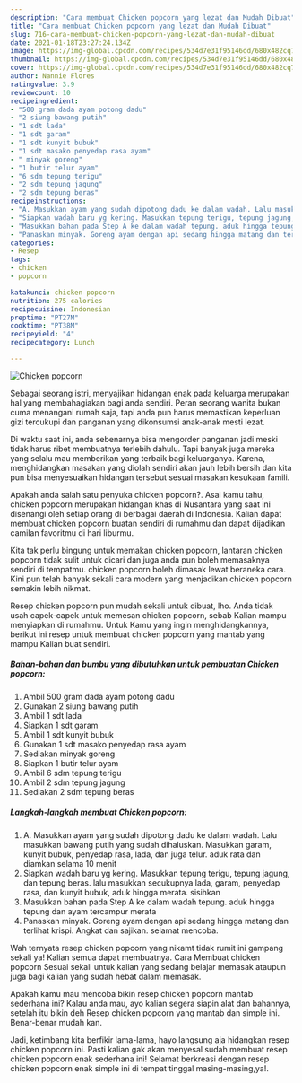 ```yaml
---
description: "Cara membuat Chicken popcorn yang lezat dan Mudah Dibuat"
title: "Cara membuat Chicken popcorn yang lezat dan Mudah Dibuat"
slug: 716-cara-membuat-chicken-popcorn-yang-lezat-dan-mudah-dibuat
date: 2021-01-18T23:27:24.134Z
image: https://img-global.cpcdn.com/recipes/534d7e31f95146dd/680x482cq70/chicken-popcorn-foto-resep-utama.jpg
thumbnail: https://img-global.cpcdn.com/recipes/534d7e31f95146dd/680x482cq70/chicken-popcorn-foto-resep-utama.jpg
cover: https://img-global.cpcdn.com/recipes/534d7e31f95146dd/680x482cq70/chicken-popcorn-foto-resep-utama.jpg
author: Nannie Flores
ratingvalue: 3.9
reviewcount: 10
recipeingredient:
- "500 gram dada ayam potong dadu"
- "2 siung bawang putih"
- "1 sdt lada"
- "1 sdt garam"
- "1 sdt kunyit bubuk"
- "1 sdt masako penyedap rasa ayam"
- " minyak goreng"
- "1 butir telur ayam"
- "6 sdm tepung terigu"
- "2 sdm tepung jagung"
- "2 sdm tepung beras"
recipeinstructions:
- "A. Masukkan ayam yang sudah dipotong dadu ke dalam wadah. Lalu masukkan bawang putih yang sudah dihaluskan. Masukkan garam, kunyit bubuk, penyedap rasa, lada, dan juga telur. aduk rata dan diamkan selama 10 menit"
- "Siapkan wadah baru yg kering. Masukkan tepung terigu, tepung jagung, dan tepung beras. lalu masukkan secukupnya lada, garam, penyedap rasa, dan kunyit bubuk, aduk hingga merata. sisihkan"
- "Masukkan bahan pada Step A ke dalam wadah tepung. aduk hingga tepung dan ayam tercampur merata"
- "Panaskan minyak. Goreng ayam dengan api sedang hingga matang dan terlihat krispi. Angkat dan sajikan. selamat mencoba."
categories:
- Resep
tags:
- chicken
- popcorn

katakunci: chicken popcorn 
nutrition: 275 calories
recipecuisine: Indonesian
preptime: "PT27M"
cooktime: "PT38M"
recipeyield: "4"
recipecategory: Lunch

---
```



![Chicken popcorn](https://img-global.cpcdn.com/recipes/534d7e31f95146dd/680x482cq70/chicken-popcorn-foto-resep-utama.jpg)

Sebagai seorang istri, menyajikan hidangan enak pada keluarga merupakan hal yang membahagiakan bagi anda sendiri. Peran seorang  wanita bukan cuma menangani rumah saja, tapi anda pun harus memastikan keperluan gizi tercukupi dan panganan yang dikonsumsi anak-anak mesti lezat.

Di waktu  saat ini, anda sebenarnya bisa mengorder panganan jadi meski tidak harus ribet membuatnya terlebih dahulu. Tapi banyak juga mereka yang selalu mau memberikan yang terbaik bagi keluarganya. Karena, menghidangkan masakan yang diolah sendiri akan jauh lebih bersih dan kita pun bisa menyesuaikan hidangan tersebut sesuai masakan kesukaan famili. 



Apakah anda salah satu penyuka chicken popcorn?. Asal kamu tahu, chicken popcorn merupakan hidangan khas di Nusantara yang saat ini disenangi oleh setiap orang di berbagai daerah di Indonesia. Kalian dapat membuat chicken popcorn buatan sendiri di rumahmu dan dapat dijadikan camilan favoritmu di hari liburmu.

Kita tak perlu bingung untuk memakan chicken popcorn, lantaran chicken popcorn tidak sulit untuk dicari dan juga anda pun boleh memasaknya sendiri di tempatmu. chicken popcorn boleh dimasak lewat beraneka cara. Kini pun telah banyak sekali cara modern yang menjadikan chicken popcorn semakin lebih nikmat.

Resep chicken popcorn pun mudah sekali untuk dibuat, lho. Anda tidak usah capek-capek untuk memesan chicken popcorn, sebab Kalian mampu menyiapkan di rumahmu. Untuk Kamu yang ingin menghidangkannya, berikut ini resep untuk membuat chicken popcorn yang mantab yang mampu Kalian buat sendiri.

<!--inarticleads1-->

##### Bahan-bahan dan bumbu yang dibutuhkan untuk pembuatan Chicken popcorn:

1. Ambil 500 gram dada ayam potong dadu
1. Gunakan 2 siung bawang putih
1. Ambil 1 sdt lada
1. Siapkan 1 sdt garam
1. Ambil 1 sdt kunyit bubuk
1. Gunakan 1 sdt masako penyedap rasa ayam
1. Sediakan  minyak goreng
1. Siapkan 1 butir telur ayam
1. Ambil 6 sdm tepung terigu
1. Ambil 2 sdm tepung jagung
1. Sediakan 2 sdm tepung beras




<!--inarticleads2-->

##### Langkah-langkah membuat Chicken popcorn:

1. A. Masukkan ayam yang sudah dipotong dadu ke dalam wadah. Lalu masukkan bawang putih yang sudah dihaluskan. Masukkan garam, kunyit bubuk, penyedap rasa, lada, dan juga telur. aduk rata dan diamkan selama 10 menit
1. Siapkan wadah baru yg kering. Masukkan tepung terigu, tepung jagung, dan tepung beras. lalu masukkan secukupnya lada, garam, penyedap rasa, dan kunyit bubuk, aduk hingga merata. sisihkan
1. Masukkan bahan pada Step A ke dalam wadah tepung. aduk hingga tepung dan ayam tercampur merata
1. Panaskan minyak. Goreng ayam dengan api sedang hingga matang dan terlihat krispi. Angkat dan sajikan. selamat mencoba.




Wah ternyata resep chicken popcorn yang nikamt tidak rumit ini gampang sekali ya! Kalian semua dapat membuatnya. Cara Membuat chicken popcorn Sesuai sekali untuk kalian yang sedang belajar memasak ataupun juga bagi kalian yang sudah hebat dalam memasak.

Apakah kamu mau mencoba bikin resep chicken popcorn mantab sederhana ini? Kalau anda mau, ayo kalian segera siapin alat dan bahannya, setelah itu bikin deh Resep chicken popcorn yang mantab dan simple ini. Benar-benar mudah kan. 

Jadi, ketimbang kita berfikir lama-lama, hayo langsung aja hidangkan resep chicken popcorn ini. Pasti kalian gak akan menyesal sudah membuat resep chicken popcorn enak sederhana ini! Selamat berkreasi dengan resep chicken popcorn enak simple ini di tempat tinggal masing-masing,ya!.

